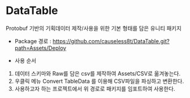 # DataTable
Protobuf 기반의 기획데이터 제작/사용을 위한 기본 형태를 담은 유니티 패키지
- Package 경로 : https://github.com/causeless8t/DataTable.git?path=Assets/Deploy

- 사용 순서
1. 데이터 스키마와 Raw를 담은 csv를 제작하여 Assets/CSV로 옮겨놓는다.
2. 우클릭 메뉴 Convert TableData 를 이용해 CSV파일을 파싱하고 변환한다.
3. 사용하고자 하는 프로젝트에서 위 경로로 패키지를 임포트하여 사용한다.
